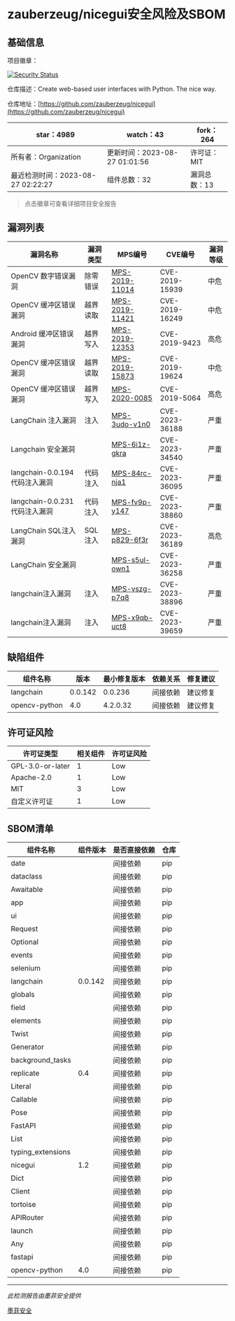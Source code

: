 # zauberzeug/nicegui安全风险及SBOM

## 基础信息

项目徽章：

[![Security Status](https://www.murphysec.com/platform3/v31/badge/1695501236341399552.svg)](https://www.murphysec.com/console/report/1695501236303650816/1695501236341399552)

仓库描述：Create web-based user interfaces with Python. The nice way.

仓库地址：[https://github.com/zauberzeug/nicegui](https://github.com/zauberzeug/nicegui)

| star：4989 | watch：43 | fork：264 |
| ----------- | -------------- | ------------ |
| 所有者：Organization | 更新时间：2023-08-27 01:01:56 | 许可证：MIT |
| 最近检测时间：2023-08-27 02:22:27 | 组件总数：32 | 漏洞总数：13 |

> 点击徽章可查看详细项目安全报告



## 漏洞列表

| 漏洞名称 | 漏洞类型 | MPS编号 | CVE编号 | 漏洞等级 |
| ------- | ------ | ------- | ------ | ----- |
|OpenCV 数字错误漏洞|除零错误|[MPS-2019-11014](https://www.oscs1024.com/hd/MPS-2019-11014)|CVE-2019-15939|中危|
|OpenCV 缓冲区错误漏洞|越界读取|[MPS-2019-11421](https://www.oscs1024.com/hd/MPS-2019-11421)|CVE-2019-16249|中危|
|Android 缓冲区错误漏洞|越界写入|[MPS-2019-12353](https://www.oscs1024.com/hd/MPS-2019-12353)|CVE-2019-9423|高危|
|OpenCV 缓冲区错误漏洞|越界读取|[MPS-2019-15873](https://www.oscs1024.com/hd/MPS-2019-15873)|CVE-2019-19624|中危|
|OpenCV 缓冲区错误漏洞|越界写入|[MPS-2020-0085](https://www.oscs1024.com/hd/MPS-2020-0085)|CVE-2019-5064|高危|
|LangChain 注入漏洞|注入|[MPS-3udo-v1n0](https://www.oscs1024.com/hd/MPS-3udo-v1n0)|CVE-2023-36188|严重|
|Langchain 安全漏洞||[MPS-6i1z-gkra](https://www.oscs1024.com/hd/MPS-6i1z-gkra)|CVE-2023-34540|严重|
|langchain-0.0.194代码注入漏洞|代码注入|[MPS-84rc-nja1](https://www.oscs1024.com/hd/MPS-84rc-nja1)|CVE-2023-36095|严重|
|langchain-0.0.231代码注入漏洞|代码注入|[MPS-fv9p-y147](https://www.oscs1024.com/hd/MPS-fv9p-y147)|CVE-2023-38860|严重|
|LangChain SQL注入漏洞|SQL注入|[MPS-p829-6f3r](https://www.oscs1024.com/hd/MPS-p829-6f3r)|CVE-2023-36189|高危|
|LangChain 安全漏洞||[MPS-s5ul-own1](https://www.oscs1024.com/hd/MPS-s5ul-own1)|CVE-2023-36258|严重|
|langchain注入漏洞|注入|[MPS-vszg-p7q8](https://www.oscs1024.com/hd/MPS-vszg-p7q8)|CVE-2023-38896|严重|
|langchain注入漏洞|注入|[MPS-x9qb-uct8](https://www.oscs1024.com/hd/MPS-x9qb-uct8)|CVE-2023-39659|严重|




## 缺陷组件

| 组件名称 | 版本 | 最小修复版本 | 依赖关系 | 修复建议 |
| -------- | ---- | ------------ | -------- | -------- |
|langchain|0.0.142|0.0.236|间接依赖|建议修复|C:7|H:1|M:0|L:0|
|opencv-python|4.0|4.2.0.32|间接依赖|建议修复|C:0|H:2|M:3|L:0|




## 许可证风险

| 许可证类型 | 相关组件 | 许可证风险 |
| ---------- | -------- | ---------- |
|GPL-3.0-or-later|1|Low|
|Apache-2.0|1|Low|
|MIT|3|Low|
|自定义许可证|1|Low|




## SBOM清单

| 组件名称 | 组件版本 | 是否直接依赖 | 仓库 |
| -------- | -------- | ------------ | ---- |
|date||间接依赖|pip|
|dataclass||间接依赖|pip|
|Awaitable||间接依赖|pip|
|app||间接依赖|pip|
|ui||间接依赖|pip|
|Request||间接依赖|pip|
|Optional||间接依赖|pip|
|events||间接依赖|pip|
|selenium||间接依赖|pip|
|langchain|0.0.142|间接依赖|pip|
|globals||间接依赖|pip|
|field||间接依赖|pip|
|elements||间接依赖|pip|
|Twist||间接依赖|pip|
|Generator||间接依赖|pip|
|background_tasks||间接依赖|pip|
|replicate|0.4|间接依赖|pip|
|Literal||间接依赖|pip|
|Callable||间接依赖|pip|
|Pose||间接依赖|pip|
|FastAPI||间接依赖|pip|
|List||间接依赖|pip|
|typing_extensions||间接依赖|pip|
|nicegui|1.2|间接依赖|pip|
|Dict||间接依赖|pip|
|Client||间接依赖|pip|
|tortoise||间接依赖|pip|
|APIRouter||间接依赖|pip|
|launch||间接依赖|pip|
|Any||间接依赖|pip|
|fastapi||间接依赖|pip|
|opencv-python|4.0|间接依赖|pip|


------

*此检测报告由墨菲安全提供*

[墨菲安全](www.murphysec.com)